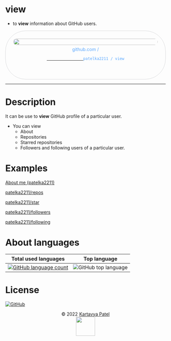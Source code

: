 # view

- to **view** information about GitHub users.

<div style="width: 100%;text-align: center;">
    <div title="patelka2211/view on GitHub" style="display: flex;flex-direction: column;align-items: center;justify-content: space-around; max-width: 100vw; margin: auto; padding: 0.6vh;border: 1px solid #b9bbbe99; border-radius: 1.6vh;">
        <img src="https://opengraph.githubassets.com/1fjljefe/patelka2211/view" alt="" style="width: 100%;height: 100%;border-radius: 1vh;">
        <div style="margin: 5px auto;color: #58a6ff;">
            github.com /
            <code>
            <a href="https://github.com/patelka2211/view" title="patelka2211/view on GitHub" target="blank_" style="cursor: pointer;">
                <a href="https://github.com/patelka2211" title="patelka2211 on GitHub" style="text-decoration: none;color: #58a6ff;" target="blank_">patelka2211</a> / <a href="https://github.com/patelka2211/view" title="patelka2211/view on GitHub" style="text-decoration: none;color: #58a6ff;" target="blank_">view</a>
            </a>
        </code>
        </div>
    </div>
</div>

---
# Description

It can be use to **view** GitHub profile of a particular user.

- You can view
    - About
    - Repositories
    - Starred repositories
    - Followers and following users of a particular user.

# Examples


[About me (patelka2211)](https://patelka2211.github.io/view/user/?uid=patelka2211)

[patelka2211/repos](https://patelka2211.github.io/view/repos/?uid=patelka2211)

[patelka2211/star](https://patelka2211.github.io/view/star/?uid=patelka2211)

[patelka2211/followers](https://patelka2211.github.io/view/social/?uid=patelka2211?see=followers)

[patelka2211/following](https://patelka2211.github.io/view/social/?uid=patelka2211?see=following)

# About languages

|Total used languages|Top language|
|:--:|:--:|
|[![GitHub language count](https://img.shields.io/github/languages/count/patelka2211/view)](https://api.github.com/repos/patelka2211/view/languages)|![GitHub top language](https://img.shields.io/github/languages/top/patelka2211/view)|

# License

[![GitHub](https://img.shields.io/github/license/patelka2211/view?color=%2359c7fa)](./LICENSE)

<div style="display: flex; flex-direction: column; align-items: center;">
<div style="display: flex; align-items: center;">
&copy; 2022
<a href="https://github.com/patelka2211" title="Kartavya Patel" style="margin-left: 5px;">Kartavya Patel</a>
</div>
<a href="https://github.com/patelka2211" title="Kartavya Patel"><img src="https://avatars.githubusercontent.com/u/82671701" width="60px"/></a>
</div>
